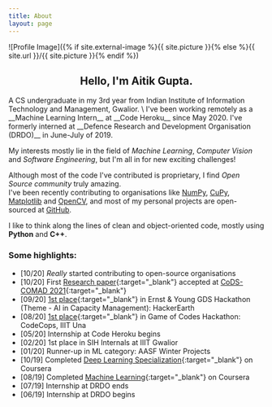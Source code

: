 ```yaml
---
title: About
layout: page
---
```


![Profile Image]({% if site.external-image %}{{ site.picture }}{% else %}{{ site.url }}/{{ site.picture }}{% endif %})

<h2 align="center"> Hello, I'm Aitik Gupta. </h2>
A CS undergraduate in my 3rd year from Indian Institute of Information Technology and Management, Gwalior. \
I've been working remotely as a __Machine Learning Intern__ at __Code Heroku__ since May 2020. I've formerly interned at __Defence Research and Development Organisation (DRDO)__ in June-July of 2019.

My interests mostly lie in the field of _Machine Learning_, _Computer Vision_ and _Software Engineering_, but I'm all in for new exciting challenges!

Although most of the code I've contributed is proprietary, I find _Open Source community_ truly amazing. \
I've been recently contributing to organisations like [NumPy](https://github.com/numpy/numpy/issues?q=author%3Aaitikgupta+), [CuPy](https://github.com/cupy/cupy/issues?q=author%3Aaitikgupta+), [Matplotlib](https://github.com/matplotlib/matplotlib/issues?q=author%3Aaitikgupta+) and [OpenCV](https://github.com/opencv/opencv/issues?q=author%3Aaitikgupta+), and most of my personal projects are open-sourced at [GitHub](https://github.com/aitikgupta).

I like to think along the lines of clean and object-oriented code, mostly using __Python__ and __C++__.

### Some highlights:
- [10/20] _Really_ started contributing to open-source organisations
- [10/20] First [Research paper](https://arxiv.org/abs/2010.13714){:target="_blank"} accepted at [CoDS-COMAD 2021](https://cods-comad.in/2021/accepted_papers.html##blog-details:~:text=ActiveNet%3A%20A%20computer%2Dvision%20based%20approach%20to,Aitik%20Gupta%20and%20Aadit%20Agarwal){:target="_blank"}
- [09/20] [1st place](https://drive.google.com/file/d/1x2IicmDsQx5vfjvHHqpnC8wIQiM_1Cr6/view?usp=sharing){:target="_blank"} in Ernst & Young GDS Hackathon (Theme - AI in Capacity Management): HackerEarth 
- [08/20] [1st place](https://drive.google.com/file/d/10KUeJ0CujXOYBWwN-egqckhmbMJIAjej/view?usp=sharing){:target="_blank"} in Game of Codes Hackathon: CodeCops, IIIT Una
- [05/20] Internship at Code Heroku begins
- [02/20] 1st place in SIH Internals at IIIT Gwalior
- [01/20] Runner-up in ML category: AASF Winter Projects
- [10/19] Completed [Deep Learning Specialization](https://coursera.org/share/f977131233dbfee7fa1e5b6ffbb2d2e1){:target="_blank"} on Coursera
- [08/19] Completed [Machine Learning](https://coursera.org/share/4ef104c5d7205072e21fd5496c464ea7){:target="_blank"} on Coursera
- [07/19] Internship at DRDO ends
- [06/19] Internship at DRDO begins
